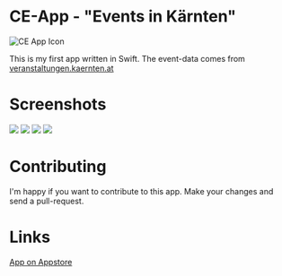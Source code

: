 # CE-App - "Events in Kärnten"
![CE App Icon](https://github.com/raphaelseher/CE-App/blob/master/Images/AppIcon/Icon-40%403x.png)

This is my first app written in Swift. The event-data comes from [veranstaltungen.kaernten.at](http://veranstaltungen.kaernten.at)

# Screenshots

![](https://github.com/raphaelseher/CE-App/blob/master/Images/Screenshots/4.7%20Device%201.jpg)
![](https://github.com/raphaelseher/CE-App/blob/master/Images/Screenshots/4.7%20Device%202.jpg)
![](https://github.com/raphaelseher/CE-App/blob/master/Images/Screenshots/4.7%20Device%203.jpg)
![](https://github.com/raphaelseher/CE-App/blob/master/Images/Screenshots/4.7%20Device%204.jpg)

# Contributing

I'm happy if you want to contribute to this app. Make your changes and send a pull-request.

# Links
[App on Appstore](https://itunes.apple.com/us/app/ce-events-in-karnten/id1031693461?mt=8)
